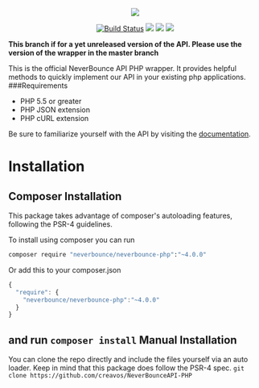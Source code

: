 <p align="center"><img src="https://neverbounce-marketing.s3.amazonaws.com/neverbounce_color_600px.png"></p>

<p align="center">
<a href="https://travis-ci.org/NeverBounce/NeverBounceAPI-PHP"><img src="https://travis-ci.org/NeverBounce/NeverBounceAPI-PHP.svg" alt="Build Status"></a>
<a href="https://codeclimate.com/github/NeverBounce/NeverBounceAPI-PHP"><img src="https://codeclimate.com/github/NeverBounce/NeverBounceAPI-PHP/badges/gpa.svg" /></a>
<a href="https://www.npmjs.com/package/neverbounce"><img src="https://img.shields.io/packagist/v/neverbounce/neverbounce-php.svg" /></a>
<a href="https://www.npmjs.com/package/neverbounce"><img src="https://img.shields.io/packagist/dm/neverbounce/neverbounce-php.svg" /></a>
</p>

**This branch if for a yet unreleased version of the API. Please use the version of the wrapper in the master branch**

This is the official NeverBounce API PHP wrapper. It provides helpful methods to quickly implement our API in your existing php applications.
###Requirements
* PHP 5.5 or greater
* PHP JSON extension
* PHP cURL extension

Be sure to familiarize yourself with the API by visiting the [documentation](http://docs.neverbounce.com).

Installation
============
Composer Installation
---
This package takes advantage of composer's autoloading features, following the PSR-4 guidelines.

To install using composer you can run
``` bash
composer require "neverbounce/neverbounce-php":"~4.0.0"
```

Or add this to your composer.json
``` javascript
{
  "require": {
    "neverbounce/neverbounce-php":"~4.0.0"
  }
}
```
and run `composer install`
Manual Installation
---
You can clone the repo directly and include the files yourself via an auto loader. Keep in mind that this package does follow the PSR-4 spec.
```git clone https://github.com/creavos/NeverBounceAPI-PHP```